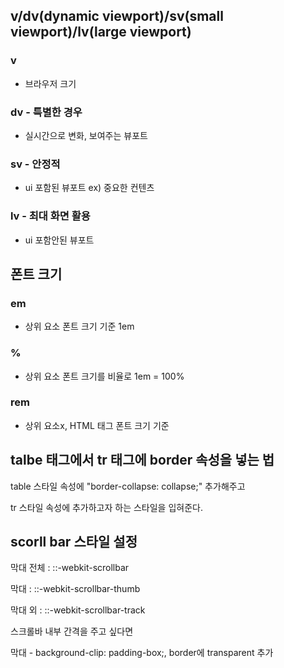 ## v/dv(dynamic viewport)/sv(small viewport)/lv(large viewport)
### v
- 브라우저 크기
### dv - 특별한 경우
- 실시간으로 변화, 보여주는 뷰포트
### sv - 안정적
- ui 포함된 뷰포트 ex) 중요한 컨텐츠
### lv - 최대 화면 활용
- ui 포함안된 뷰포트

## 폰트 크기
### em
- 상위 요소 폰트 크기 기준 1em
### %
- 상위 요소 폰트 크기를 비율로 1em = 100%
### rem
- 상위 요소x, HTML 태그 폰트 크기 기준




<h2>talbe 태그에서 tr 태그에 border 속성을 넣는 법</h2>
<p>table 스타일 속성에 "border-collapse: collapse;" 추가해주고</p>
<p>tr 스타일 속성에 추가하고자 하는 스타일을 입혀준다.</p>
<h2>scorll bar 스타일 설정</h2>
<p>막대 전체 : ::-webkit-scrollbar</p>
<p>막대 : ::-webkit-scrollbar-thumb</p>
<p>막대 외 : ::-webkit-scrollbar-track</p>
<p>스크롤바 내부 간격을 주고 싶다면</p>
<p>막대 -  background-clip: padding-box;, border에 transparent 추가</p>

